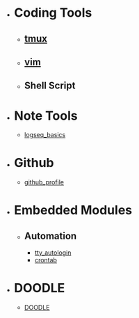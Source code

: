 - # Coding Tools
	- ## [tmux](tmux.md)
	- ## [vim](vim.md)
	- ## Shell Script
- # Note Tools
	- [logseq_basics](logseq_basic.md)
- # Github
	- [github_profile](github_profile.md)
- # Embedded Modules
	- ## Automation
		- [tty_autologin](tty_autologin.md)
		- [crontab](crontab.md)
- # DOODLE
	- [DOODLE](DOODLE.md)